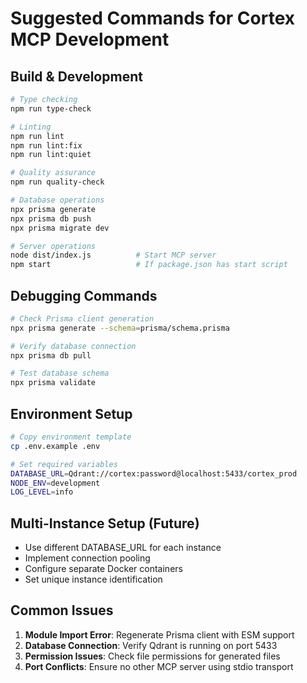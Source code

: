 # Suggested Commands for Cortex MCP Development

## Build & Development
```bash
# Type checking
npm run type-check

# Linting
npm run lint
npm run lint:fix
npm run lint:quiet

# Quality assurance
npm run quality-check

# Database operations
npx prisma generate
npx prisma db push
npx prisma migrate dev

# Server operations
node dist/index.js          # Start MCP server
npm start                   # If package.json has start script
```

## Debugging Commands
```bash
# Check Prisma client generation
npx prisma generate --schema=prisma/schema.prisma

# Verify database connection
npx prisma db pull

# Test database schema
npx prisma validate
```

## Environment Setup
```bash
# Copy environment template
cp .env.example .env

# Set required variables
DATABASE_URL=Qdrant://cortex:password@localhost:5433/cortex_prod
NODE_ENV=development
LOG_LEVEL=info
```

## Multi-Instance Setup (Future)
- Use different DATABASE_URL for each instance
- Implement connection pooling
- Configure separate Docker containers
- Set unique instance identification

## Common Issues
1. **Module Import Error**: Regenerate Prisma client with ESM support
2. **Database Connection**: Verify Qdrant is running on port 5433
3. **Permission Issues**: Check file permissions for generated files
4. **Port Conflicts**: Ensure no other MCP server using stdio transport
